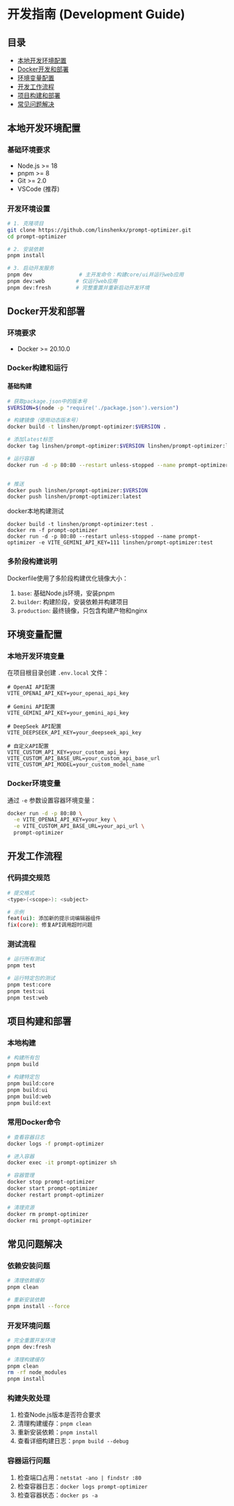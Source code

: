 # 开发指南 (Development Guide)

## 目录

- [本地开发环境配置](#本地开发环境配置)
- [Docker开发和部署](#docker开发和部署)
- [环境变量配置](#环境变量配置)
- [开发工作流程](#开发工作流程)
- [项目构建和部署](#项目构建和部署)
- [常见问题解决](#常见问题解决)

## 本地开发环境配置

### 基础环境要求
- Node.js >= 18
- pnpm >= 8
- Git >= 2.0
- VSCode (推荐)

### 开发环境设置
```bash
# 1. 克隆项目
git clone https://github.com/linshenkx/prompt-optimizer.git
cd prompt-optimizer

# 2. 安装依赖
pnpm install

# 3. 启动开发服务
pnpm dev               # 主开发命令：构建core/ui并运行web应用
pnpm dev:web          # 仅运行web应用
pnpm dev:fresh        # 完整重置并重新启动开发环境
```

## Docker开发和部署

### 环境要求
- Docker >= 20.10.0

### Docker构建和运行

#### 基础构建
```bash
# 获取package.json中的版本号
$VERSION=$(node -p "require('./package.json').version")

# 构建镜像（使用动态版本号）
docker build -t linshen/prompt-optimizer:$VERSION .

# 添加latest标签
docker tag linshen/prompt-optimizer:$VERSION linshen/prompt-optimizer:latest

# 运行容器
docker run -d -p 80:80 --restart unless-stopped --name prompt-optimizer linshen/prompt-optimizer:$VERSION


# 推送
docker push linshen/prompt-optimizer:$VERSION
docker push linshen/prompt-optimizer:latest

```

docker本地构建测试
```shell
docker build -t linshen/prompt-optimizer:test .
docker rm -f prompt-optimizer
docker run -d -p 80:80 --restart unless-stopped --name prompt-optimizer -e VITE_GEMINI_API_KEY=111 linshen/prompt-optimizer:test

```


### 多阶段构建说明

Dockerfile使用了多阶段构建优化镜像大小：

1. `base`: 基础Node.js环境，安装pnpm
2. `builder`: 构建阶段，安装依赖并构建项目
3. `production`: 最终镜像，只包含构建产物和nginx

## 环境变量配置

### 本地开发环境变量
在项目根目录创建 `.env.local` 文件：

```env
# OpenAI API配置
VITE_OPENAI_API_KEY=your_openai_api_key

# Gemini API配置
VITE_GEMINI_API_KEY=your_gemini_api_key

# DeepSeek API配置
VITE_DEEPSEEK_API_KEY=your_deepseek_api_key

# 自定义API配置
VITE_CUSTOM_API_KEY=your_custom_api_key
VITE_CUSTOM_API_BASE_URL=your_custom_api_base_url
VITE_CUSTOM_API_MODEL=your_custom_model_name
```

### Docker环境变量
通过 `-e` 参数设置容器环境变量：

```bash
docker run -d -p 80:80 \
  -e VITE_OPENAI_API_KEY=your_key \
  -e VITE_CUSTOM_API_BASE_URL=your_api_url \
  prompt-optimizer
```

## 开发工作流程

### 代码提交规范
```bash
# 提交格式
<type>(<scope>): <subject>

# 示例
feat(ui): 添加新的提示词编辑器组件
fix(core): 修复API调用超时问题
```

### 测试流程
```bash
# 运行所有测试
pnpm test

# 运行特定包的测试
pnpm test:core
pnpm test:ui
pnpm test:web
```

## 项目构建和部署

### 本地构建
```bash
# 构建所有包
pnpm build

# 构建特定包
pnpm build:core
pnpm build:ui
pnpm build:web
pnpm build:ext
```

### 常用Docker命令

```bash
# 查看容器日志
docker logs -f prompt-optimizer

# 进入容器
docker exec -it prompt-optimizer sh

# 容器管理
docker stop prompt-optimizer
docker start prompt-optimizer
docker restart prompt-optimizer

# 清理资源
docker rm prompt-optimizer
docker rmi prompt-optimizer
```

## 常见问题解决

### 依赖安装问题
```bash
# 清理依赖缓存
pnpm clean

# 重新安装依赖
pnpm install --force
```

### 开发环境问题
```bash
# 完全重置开发环境
pnpm dev:fresh

# 清理构建缓存
pnpm clean
rm -rf node_modules
pnpm install
```

### 构建失败处理
1. 检查Node.js版本是否符合要求
2. 清理构建缓存：`pnpm clean`
3. 重新安装依赖：`pnpm install`
4. 查看详细构建日志：`pnpm build --debug`

### 容器运行问题
1. 检查端口占用：`netstat -ano | findstr :80`
2. 检查容器日志：`docker logs prompt-optimizer`
3. 检查容器状态：`docker ps -a`
